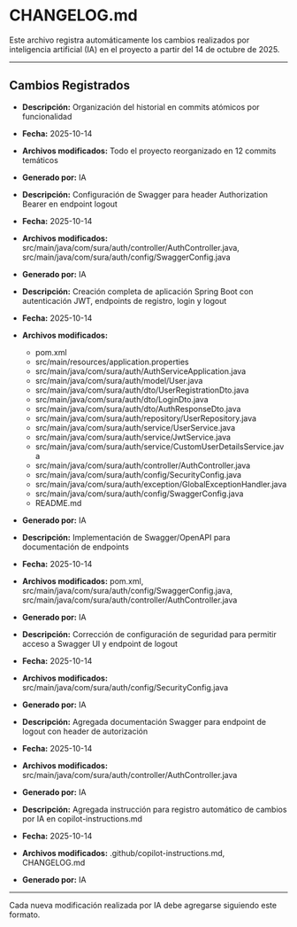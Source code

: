 # CHANGELOG.md

Este archivo registra automáticamente los cambios realizados por inteligencia artificial (IA) en el proyecto a partir del 14 de octubre de 2025.

---

## Cambios Registrados

- **Descripción:** Organización del historial en commits atómicos por funcionalidad
- **Fecha:** 2025-10-14
- **Archivos modificados:** Todo el proyecto reorganizado en 12 commits temáticos
- **Generado por:** IA

- **Descripción:** Configuración de Swagger para header Authorization Bearer en endpoint logout
- **Fecha:** 2025-10-14
- **Archivos modificados:** src/main/java/com/sura/auth/controller/AuthController.java, src/main/java/com/sura/auth/config/SwaggerConfig.java
- **Generado por:** IA

- **Descripción:** Creación completa de aplicación Spring Boot con autenticación JWT, endpoints de registro, login y logout
- **Fecha:** 2025-10-14
- **Archivos modificados:** 
  - pom.xml
  - src/main/resources/application.properties
  - src/main/java/com/sura/auth/AuthServiceApplication.java
  - src/main/java/com/sura/auth/model/User.java
  - src/main/java/com/sura/auth/dto/UserRegistrationDto.java
  - src/main/java/com/sura/auth/dto/LoginDto.java
  - src/main/java/com/sura/auth/dto/AuthResponseDto.java
  - src/main/java/com/sura/auth/repository/UserRepository.java
  - src/main/java/com/sura/auth/service/UserService.java
  - src/main/java/com/sura/auth/service/JwtService.java
  - src/main/java/com/sura/auth/service/CustomUserDetailsService.java
  - src/main/java/com/sura/auth/controller/AuthController.java
  - src/main/java/com/sura/auth/config/SecurityConfig.java
  - src/main/java/com/sura/auth/exception/GlobalExceptionHandler.java
  - src/main/java/com/sura/auth/config/SwaggerConfig.java
  - README.md
- **Generado por:** IA

- **Descripción:** Implementación de Swagger/OpenAPI para documentación de endpoints
- **Fecha:** 2025-10-14
- **Archivos modificados:** pom.xml, src/main/java/com/sura/auth/config/SwaggerConfig.java, src/main/java/com/sura/auth/controller/AuthController.java
- **Generado por:** IA

- **Descripción:** Corrección de configuración de seguridad para permitir acceso a Swagger UI y endpoint de logout
- **Fecha:** 2025-10-14
- **Archivos modificados:** src/main/java/com/sura/auth/config/SecurityConfig.java
- **Generado por:** IA

- **Descripción:** Agregada documentación Swagger para endpoint de logout con header de autorización
- **Fecha:** 2025-10-14
- **Archivos modificados:** src/main/java/com/sura/auth/controller/AuthController.java
- **Generado por:** IA

- **Descripción:** Agregada instrucción para registro automático de cambios por IA en copilot-instructions.md
- **Fecha:** 2025-10-14
- **Archivos modificados:** .github/copilot-instructions.md, CHANGELOG.md
- **Generado por:** IA

---

Cada nueva modificación realizada por IA debe agregarse siguiendo este formato.
